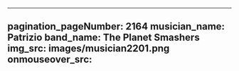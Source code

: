 ------
pagination_pageNumber: 2164
musician_name: Patrizio
band_name: The Planet Smashers
img_src: images/musician2201.png
onmouseover_src: 
------